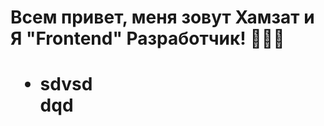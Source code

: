 <h1>Всем привет, меня зовут Хамзат и Я  "Frontend"  Разработчик! 👨🏻‍💻<h1>
  
  <ul>
  <li>sdvsd</li>
    dqd
  </ul>
